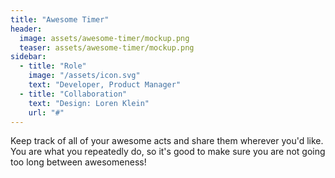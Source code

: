 ```yaml
---
title: "Awesome Timer"
header:
  image: assets/awesome-timer/mockup.png
  teaser: assets/awesome-timer/mockup.png
sidebar: 
  - title: "Role"
    image: "/assets/icon.svg"
    text: "Developer, Product Manager"
  - title: "Collaboration"
    text: "Design: Loren Klein"
    url: "#"
---
```


Keep track of all of your awesome acts and share them wherever you'd like. You are what you repeatedly do, so it's good to make sure you are not going too long between awesomeness!